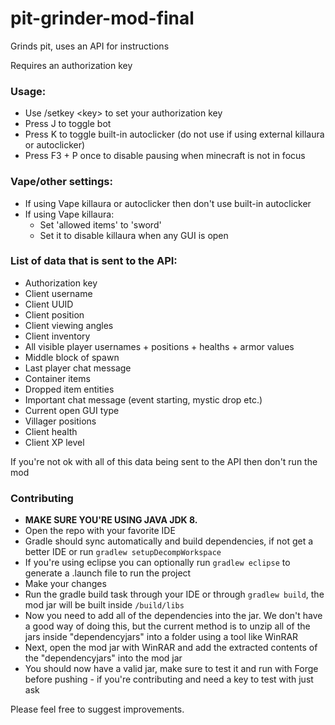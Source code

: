 # pit-grinder-mod-final

Grinds pit, uses an API for instructions

Requires an authorization key

### Usage:

- Use /setkey \<key\> to set your authorization key
- Press J to toggle bot
- Press K to toggle built-in autoclicker (do not use if using external killaura or autoclicker)
- Press F3 + P once to disable pausing when minecraft is not in focus

### Vape/other settings:

- If using Vape killaura or autoclicker then don't use built-in autoclicker
- If using Vape killaura:
  - Set 'allowed items' to 'sword'
  - Set it to disable killaura when any GUI is open

### List of data that is sent to the API:

- Authorization key
- Client username
- Client UUID
- Client position
- Client viewing angles
- Client inventory
- All visible player usernames + positions + healths + armor values
- Middle block of spawn
- Last player chat message
- Container items
- Dropped item entities
- Important chat message (event starting, mystic drop etc.)
- Current open GUI type
- Villager positions
- Client health
- Client XP level

If you're not ok with all of this data being sent to the API then don't run the mod

### Contributing

- **MAKE SURE YOU'RE USING JAVA JDK 8.**
- Open the repo with your favorite IDE
- Gradle should sync automatically and build dependencies, if not get a better IDE or run `gradlew setupDecompWorkspace`
- If you're using eclipse you can optionally run `gradlew eclipse` to generate a .launch file to run the project
- Make your changes
- Run the gradle build task through your IDE or through `gradlew build`, the mod jar will be built inside `/build/libs`
- Now you need to add all of the dependencies into the jar. We don't have a good way of doing this, but the current method is to unzip all of the jars inside "dependencyjars" into a folder using a tool like WinRAR
- Next, open the mod jar with WinRAR and add the extracted contents of the "dependencyjars" into the mod jar
- You should now have a valid jar, make sure to test it and run with Forge before pushing - if you're contributing and need a key to test with just ask

Please feel free to suggest improvements.
